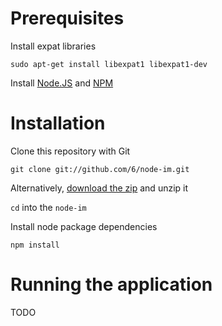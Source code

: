 Prerequisites
=============
Install expat libraries

    sudo apt-get install libexpat1 libexpat1-dev

Install [Node.JS](http://nodejs.org) and [NPM](http://npmjs.org/)

Installation
============
Clone this repository with Git

    git clone git://github.com/6/node-im.git

Alternatively, [download the zip](https://github.com/6/node-im/zipball/master) and unzip it

`cd` into the `node-im`

Install node package dependencies

    npm install

Running the application
=======================
TODO

